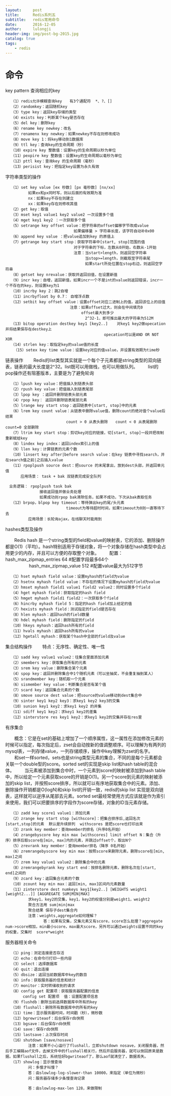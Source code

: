```yaml
---
layout:     post
title:      Redis系列五
subtitle:   redis常用命令
date:       2016-12-05
author:     lulongji
header-img: img/post-bg-2015.jpg
catalog: true
tags:
    - redis
---
```



# 命令
key pattern 查询相应的key

    　　（1）redis允许模糊查询key　　有3个通配符  *、?、[]
    　　（2）randomkey：返回随机key　　
    　　（3）type key：返回key存储的类型
    　　（4）exists key：判断某个key是否存在
    　　（5）del key：删除key
    　　（6）rename key newkey：改名
    　　（7）renamenx key newkey：如果newkey不存在则修改成功
    　　（8）move key 1：将key移动到1数据库
    　　（9）ttl key：查询key的生命周期（秒）
    　　（10）expire key 整数值：设置key的生命周期以秒为单位
    　　（11）pexpire key 整数值：设置key的生命周期以毫秒为单位
    　　（12）pttl key：查询key 的生命周期（毫秒）
    　　（13）perisist key：把指定key设置为永久有效

字符串类型的操作

    　　（1）set key value [ex 秒数] [px 毫秒数] [nx/xx]　　
    　　　　　　如果ex和px同时写，则以后面的有效期为准
    　　　　　　nx：如果key不存在则建立
    　　　　　　xx：如果key存在则修改其值
    　　（2）get key：取值
    　　（3）mset key1 value1 key2 value2 一次设置多个值
    　　（4）mget key1 key2 ：一次获取多个值
    　　（5）setrange key offset value：把字符串的offset偏移字节改成value
    　　　　　　　　　　　　　　　　　　如果偏移量 > 字符串长度，该字符自动补0x00
    　　（6）append key value ：把value追加到key 的原值上
    　　（7）getrange key start stop：获取字符串中[start, stop]范围的值
    　　　　　　　　　　　　　　　　　　对于字符串的下标，左数从0开始，右数从-1开始
    　　　　　　　　　　　　　　　　　　注意：当start>length，则返回空字符串
    　　　　　　　　　　　　　　　　　　　　　当stop>=length，则截取至字符串尾
    　　　　　　　　　　　　　　　　　　　　　如果start所处位置在stop右边，则返回空字符串
    　　（8）getset key nrevalue：获取并返回旧值，在设置新值
    　　（9）incr key：自增，返回新值，如果incr一个不是int的value则返回错误，incr一个不存在的key，则设置key为1
    　　（10）incrby key 2：跳2自增
    　　（11）incrbyfloat by 0.7： 自增浮点数　
    　　（12）setbit key offset value：设置offset对应二进制上的值，返回该位上的旧值
    　　　　　　　　　　　　　　　　　注意：如果offset过大，则会在中间填充0
    　　　　　　　　　　　　　　　　　　　　offset最大到多少
    　　　　　　　　　　　　　　　　　　　　　2^32-1，即可推出最大的字符串为512M
    　　（13）bitop operation destkey key1 [key2..]    对key1 key2做opecation并将结果保存在destkey上
    　　　　　　　　　　　　　　　　　　　　　　　　　　opecation可以是AND OR NOT XOR
    　　（14）strlen key：取指定key的value值的长度
    　  （15）setex key time value：设置key对应的值value，并设置有效期为time秒

链表操作
　　Redis的list类型其实就是一个每个子元素都是string类型的双向链表，链表的最大长度是2^32。list既可以用做栈，也可以用做队列。
　　list的pop操作还有阻塞版本，主要是为了避免轮询

    　　（1）lpush key value：把值插入到链表头部
    　　（2）rpush key value：把值插入到链表尾部
    　　（3）lpop key ：返回并删除链表头部元素
    　　（4）rpop key： 返回并删除链表尾部元素
    　　（5）lrange key start stop：返回链表中[start, stop]中的元素
    　　（6）lrem key count value：从链表中删除value值，删除count的绝对值个value后结束
    　　　　　　　　　　　　　　　　count > 0 从表头删除　　count < 0 从表尾删除　　count=0 全部删除
    　　（7）ltrim key start stop：剪切key对应的链接，切[start, stop]一段并把改制重新赋给key
    　　（8）lindex key index：返回index索引上的值
    　　（9）llen key：计算链表的元素个数
    　　（10）linsert key after|before search value：在key 链表中寻找search，并在search值之前|之后插入value
    　　（11）rpoplpush source dest：把source 的末尾拿出，放到dest头部，并返回单元值
    　　　　应用场景： task + bak 双链表完成安全队列

    　业务逻辑： rpoplpush task bak
    　　　　　　　　　接收返回值并做业务处理
    　　　　　　　　　如果成功则rpop bak清除任务，如果不成功，下次从bak表取任务
    　　（12）brpop，blpop key timeout：等待弹出key的尾/头元素
    　　　　　　　　　　　　　　　　timeout为等待超时时间，如果timeout为0则一直等待下去
    　　　　　　应用场景：长轮询ajax，在线聊天时能用到

hashes类型及操作

　　Redis hash 是一个string类型的field和value的映射表，它的添加、删除操作都是O(1)（平均）。hash特别适用于存储对象，将一个对象存储在hash类型中会占用更少的内存，并且可以方便的存取整个对象。
　　配置： hash_max_zipmap_entries 64 #配置字段最多64个
　　　　　 hash_max_zipmap_value 512 #配置value最大为512字节

    　　（1）hset myhash field value：设置myhash的field为value
    　　（2）hsetnx myhash field value：不存在的情况下设置myhash的field为value
    　　（3）hmset myhash field1 value1 field2 value2：同时设置多个field
    　　（4）hget myhash field：获取指定的hash field
    　　（5）hmget myhash field1 field2：一次获取多个field
    　　（6）hincrby myhash field 5：指定的hash field加上给定的值
    　　（7）hexists myhash field：测试指定的field是否存在
    　　（8）hlen myhash：返回hash的field数量
    　　（9）hdel myhash field：删除指定的field
    　　（10）hkeys myhash：返回hash所有的field
    　　（11）hvals myhash：返回hash所有的value
    　　（12）hgetall myhash：获取某个hash中全部的field及value　

集合结构操作
　　特点：无序性、确定性、唯一性

    　　（1）sadd key value1 value2：往集合里面添加元素
    　　（2）smembers key：获取集合所有的元素
    　　（3）srem key value：删除集合某个元素
    　　（4）spop key：返回并删除集合中1个随机元素（可以坐抽奖，不会重复抽到某人）　　　
    　　（5）srandmember key：随机取一个元素
    　　（6）sismember key value：判断集合是否有某个值
    　　（7）scard key：返回集合元素的个数
    　　（8）smove source dest value：把source的value移动到dest集合中
    　　（9）sinter key1 key2 key3：求key1 key2 key3的交集
    　　（10）sunion key1 key2：求key1 key2 的并集
    　　（11）sdiff key1 key2：求key1 key2的差集
    　　（12）sinterstore res key1 key2：求key1 key2的交集并存在res里　

有序集合

　　概念：它是在set的基础上增加了一个顺序属性，这一属性在添加修改元素的时候可以指定，每次指定后，zset会自动按新的值调整顺序。可以理解为有两列的mysql表，一列存储value，一列存储顺序，操作中key理解为zset的名字。
　　和set一样sorted，sets也是string类型元素的集合，不同的是每个元素都会关联一个double型的score。sorted set的实现是skip list和hash table的混合体。
　　当元素被添加到集合中时，一个元素到score的映射被添加到hash table中，所以给定一个元素获取score的开销是O(1)。另一个score到元素的映射被添加的skip list，并按照score排序，所以就可以有序地获取集合中的元素。添加、删除操作开销都是O(logN)和skip list的开销一致，redis的skip list 实现是双向链表，这样就可以逆序从尾部去元素。sorted set最经常使用方式应该就是作为索引来使用，我们可以把要排序的字段作为score存储，对象的ID当元素存储。

    　　（1）zadd key score1 value1：添加元素
    　　（2）zrange key start stop [withscore]：把集合排序后,返回名次[start,stop]的元素  默认是升续排列  withscores 是把score也打印出来
    　　（3）zrank key member：查询member的排名（升序0名开始）
    　　（4）zrangebyscore key min max [withscores] limit offset N：集合（升序）排序后取score在[min, max]内的元素，并跳过offset个，取出N个
    　　（5）zrevrank key member：查询member排名（降序 0名开始）
    　　（6）zremrangebyscore key min max：按照score来删除元素，删除score在[min, max]之间
    　　（7）zrem key value1 value2：删除集合中的元素
    　　（8）zremrangebyrank key start end：按排名删除元素，删除名次在[start, end]之间的
    　　（9）zcard key：返回集合元素的个数
    　　（10）zcount key min max：返回[min, max]区间内元素数量
    　　（11）zinterstore dest numkeys key1[key2..] [WEIGHTS weight1 [weight2...]] [AGGREGATE SUM|MIN|MAX]
    　　　　　　求key1，key2的交集，key1，key2的权值分别是weight1，weight2
    　　　　　　聚合方法用 sum|min|max
    　　　　　　聚合结果 保存子dest集合内
    　　　　　　注意：weights,aggregate如何理解？
    　　　　　　　　　　答：如果有交集，交集元素又有score，score怎么处理？aggregate num->score相加，min最小score，max最大score，另外可以通过weights设置不同的key的权重，交集时  score*weight

 服务器相关命令

    　　（1）ping：测定连接是否存活
    　　（2）echo：在命令行打印一些内容
    　　（3）select：选择数据库
    　　（4）quit：退出连接
    　　（5）dbsize：返回当前数据库中key的数目
    　　（6）info：获取服务器的信息和统计
    　　（7）monitor：实时转储收到的请求
    　　（8）config get 配置项：获取服务器配置的信息
    　　　　 config set 配置项  值：设置配置项信息
    　　（9）flushdb：删除当前选择数据库中所有的key
    　　（10）flushall：删除所有数据库中的所有的key
    　　（11）time：显示服务器时间，时间戳（秒），微秒数
    　　（12）bgrewriteaof：后台保存rdb快照
    　　（13）bgsave：后台保存rdb快照
    　　（14）save：保存rdb快照
    　　（15）lastsave：上次保存时间
    　　（16）shutdown [save/nosave]
    　　　　　　注意：如果不小心运行了flushall，立即shutdown nosave，关闭服务器，然后手工编辑aof文件，去掉文件中的flushall相关行，然后开启服务器，就可以倒回原来是数据。如果flushall之后，系统恰好bgwriteaof了，那么aof就清空了，数据丢失。
    　　（17）showlog：显示慢查询
    　　　　　　问：多慢才叫慢？
    　　　　　　答：由slowlog-log-slower-than 10000，来指定（单位为微秒）
    　　　　　　问：服务器存储多少条慢查询记录

    　　　　　　答：由slowlog-max-len 128，来做限制　　　　　　　







